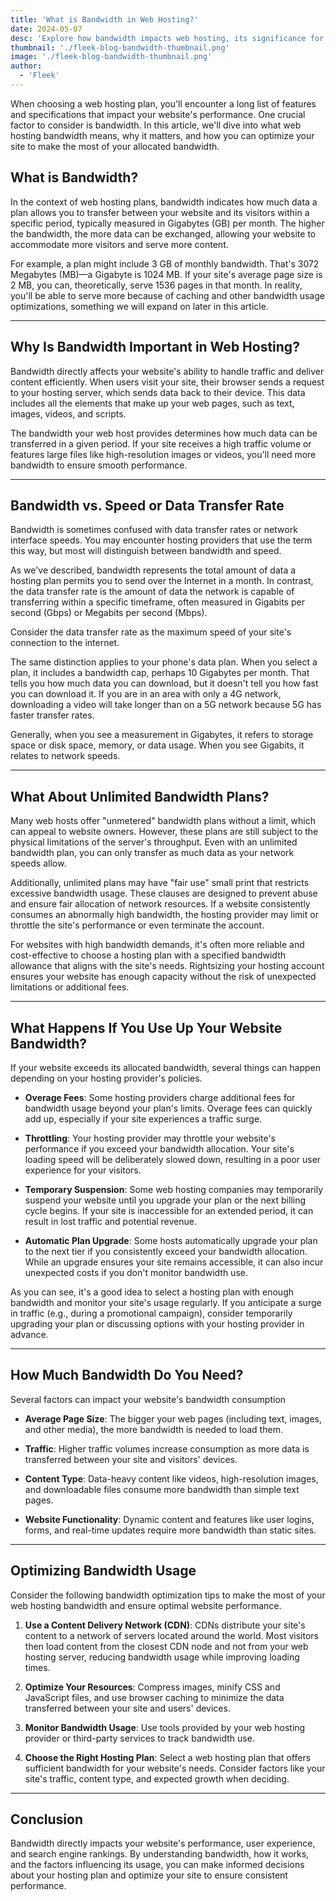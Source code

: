 ```yaml
---
title: 'What is Bandwidth in Web Hosting?'
date: 2024-05-07
desc: 'Explore how bandwidth impacts web hosting, its significance for site performance, and tips for effective usage in this comprehensive guide.'
thumbnail: './fleek-blog-bandwidth-thumbnail.png'
image: './fleek-blog-bandwidth-thumbnail.png'
author:
  - 'Fleek'
---
```


When choosing a web hosting plan, you'll encounter a long list of features and specifications that impact your website's performance. One crucial factor to consider is bandwidth. In this article, we'll dive into what web hosting bandwidth means, why it matters, and how you can optimize your site to make the most of your allocated bandwidth.

## What is Bandwidth?

In the context of web hosting plans, bandwidth indicates how much data a plan allows you to transfer between your website and its visitors within a specific period, typically measured in Gigabytes (GB) per month. The higher the bandwidth, the more data can be exchanged, allowing your website to accommodate more visitors and serve more content.

For example, a plan might include 3 GB of monthly bandwidth. That's 3072 Megabytes (MB)—a Gigabyte is 1024 MB. If your site's average page size is 2 MB, you can, theoretically, serve 1536 pages in that month. In reality, you'll be able to serve more because of caching and other bandwidth usage optimizations, something we will expand on later in this article.

---

## Why Is Bandwidth Important in Web Hosting?

Bandwidth directly affects your website's ability to handle traffic and deliver content efficiently. When users visit your site, their browser sends a request to your hosting server, which sends data back to their device. This data includes all the elements that make up your web pages, such as text, images, videos, and scripts.

The bandwidth your web host provides determines how much data can be transferred in a given period. If your site receives a high traffic volume or features large files like high-resolution images or videos, you'll need more bandwidth to ensure smooth performance.

---

## Bandwidth vs. Speed or Data Transfer Rate

Bandwidth is sometimes confused with data transfer rates or network interface speeds. You may encounter hosting providers that use the term this way, but most will distinguish between bandwidth and speed.

As we've described, bandwidth represents the total amount of data a hosting plan permits you to send over the Internet in a month. In contrast, the data transfer rate is the amount of data the network is capable of transferring within a specific timeframe, often measured in Gigabits per second (Gbps) or Megabits per second (Mbps).

Consider the data transfer rate as the maximum speed of your site's connection to the internet.

The same distinction applies to your phone's data plan. When you select a plan, it includes a bandwidth cap, perhaps 10 Gigabytes per month. That tells you how much data you can download, but it doesn't tell you how fast you can download it. If you are in an area with only a 4G network, downloading a video will take longer than on a 5G network because 5G has faster transfer rates.

Generally, when you see a measurement in Gigabytes, it refers to storage space or disk space, memory, or data usage. When you see Gigabits, it relates to network speeds.

---

## What About Unlimited Bandwidth Plans?

Many web hosts offer "unmetered" bandwidth plans without a limit, which can appeal to website owners. However, these plans are still subject to the physical limitations of the server's throughput. Even with an unlimited bandwidth plan, you can only transfer as much data as your network speeds allow.

Additionally, unlimited plans may have "fair use" small print that restricts excessive bandwidth usage. These clauses are designed to prevent abuse and ensure fair allocation of network resources. If a website consistently consumes an abnormally high bandwidth, the hosting provider may limit or throttle the site's performance or even terminate the account.

For websites with high bandwidth demands, it's often more reliable and cost-effective to choose a hosting plan with a specified bandwidth allowance that aligns with the site's needs. Rightsizing your hosting account ensures your website has enough capacity without the risk of unexpected limitations or additional fees.

---

## What Happens If You Use Up Your Website Bandwidth?

If your website exceeds its allocated bandwidth, several things can happen depending on your hosting provider's policies.

- **Overage Fees**: Some hosting providers charge additional fees for bandwidth usage beyond your plan's limits. Overage fees can quickly add up, especially if your site experiences a traffic surge.

- **Throttling**: Your hosting provider may throttle your website's performance if you exceed your bandwidth allocation. Your site's loading speed will be deliberately slowed down, resulting in a poor user experience for your visitors.

- **Temporary Suspension**: Some web hosting companies may temporarily suspend your website until you upgrade your plan or the next billing cycle begins. If your site is inaccessible for an extended period, it can result in lost traffic and potential revenue.

- **Automatic Plan Upgrade**: Some hosts automatically upgrade your plan to the next tier if you consistently exceed your bandwidth allocation. While an upgrade ensures your site remains accessible, it can also incur unexpected costs if you don't monitor bandwidth use.

As you can see, it's a good idea to select a hosting plan with enough bandwidth and monitor your site's usage regularly. If you anticipate a surge in traffic (e.g., during a promotional campaign), consider temporarily upgrading your plan or discussing options with your hosting provider in advance.

---

## How Much Bandwidth Do You Need?

Several factors can impact your website's bandwidth consumption

- **Average Page Size**: The bigger your web pages (including text, images, and other media), the more bandwidth is needed to load them.

- **Traffic**: Higher traffic volumes increase consumption as more data is transferred between your site and visitors' devices.

- **Content Type**: Data-heavy content like videos, high-resolution images, and downloadable files consume more bandwidth than simple text pages.

- **Website Functionality**: Dynamic content and features like user logins, forms, and real-time updates require more bandwidth than static sites.

---

## Optimizing Bandwidth Usage

Consider the following bandwidth optimization tips to make the most of your web hosting bandwidth and ensure optimal website performance.

1. **Use a Content Delivery Network (CDN)**: CDNs distribute your site's content to a network of servers located around the world. Most visitors then load content from the closest CDN node and not from your web hosting server, reducing bandwidth usage while improving loading times.

2. **Optimize Your Resources**: Compress images, minify CSS and JavaScript files, and use browser caching to minimize the data transferred between your site and users' devices.

3. **Monitor Bandwidth Usage**: Use tools provided by your web hosting provider or third-party services to track bandwidth use.

4. **Choose the Right Hosting Plan**: Select a web hosting plan that offers sufficient bandwidth for your website's needs. Consider factors like your site's traffic, content type, and expected growth when deciding.

---

## Conclusion

Bandwidth directly impacts your website's performance, user experience, and search engine rankings. By understanding bandwidth, how it works, and the factors influencing its usage, you can make informed decisions about your hosting plan and optimize your site to ensure consistent performance.
